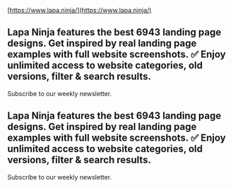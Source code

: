 [https://www.lapa.ninja/](https://www.lapa.ninja/)

  

## Lapa Ninja features the best 6943 landing page designs. Get inspired by real landing page examples with full website screenshots. ✅ Enjoy unlimited access to website categories, old versions, filter & search results.

Subscribe to our weekly newsletter.

## Lapa Ninja features the best 6943 landing page designs. Get inspired by real landing page examples with full website screenshots. ✅ Enjoy unlimited access to website categories, old versions, filter & search results.

Subscribe to our weekly newsletter.
